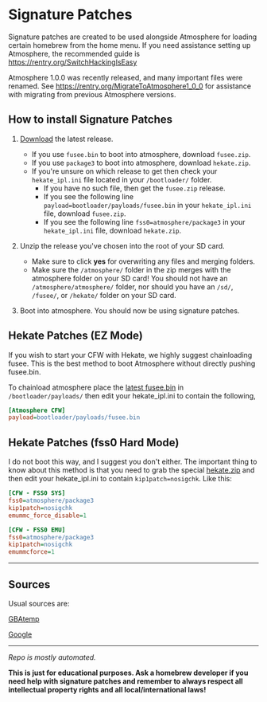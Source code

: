 # Signature Patches
Signature patches are created to be used alongside Atmosphere for loading certain homebrew from the home menu. If you need assistance setting up Atmosphere, the recommended guide is https://rentry.org/SwitchHackingIsEasy

Atmosphere 1.0.0 was recently released, and many important files were renamed. See https://rentry.org/MigrateToAtmosphere1_0_0 for assistance with migrating from previous Atmosphere versions. 

## How to install Signature Patches

1. [Download](https://github.com/ITotalJustice/patches/releases/latest) the latest release.
    * If you use `fusee.bin` to boot into atmosphere, download `fusee.zip`.
    * If you use `package3` to boot into atmosphere, download `hekate.zip`.
    * If you're unsure on which release to get then check your `hekate_ipl.ini` file located in your `/bootloader/` folder.
        * If you have no such file, then get the `fusee.zip` release.
        * If you see the following line `payload=bootloader/payloads/fusee.bin` in your `hekate_ipl.ini` file, download `fusee.zip`.
        * If you see the following line `fss0=atmosphere/package3` in your `hekate_ipl.ini` file, download `hekate.zip`.
2. Unzip the release you've chosen into the root of your SD card. 
    * Make sure to click **yes** for overwriting any files and merging folders.
    * Make sure the `/atmosphere/` folder in the zip merges with the atmosphere folder on your SD card! You should not have an `/atmosphere/atmosphere/` folder, nor should you have an `/sd/`, `/fusee/`, or `/hekate/` folder on your SD card. 

3. Boot into atmosphere. You should now be using signature patches.


## Hekate Patches (EZ Mode)

If you wish to start your CFW with Hekate, we highly suggest chainloading fusee. This is the best method to boot Atmosphere without directly pushing fusee.bin.

To chainload atmosphere place the [latest fusee.bin](https://github.com/Atmosphere-NX/Atmosphere/releases/latest/download/fusee.bin) in `/bootloader/payloads/` then edit your hekate_ipl.ini to contain the following,
```ini
[Atmosphere CFW]
payload=bootloader/payloads/fusee.bin
```


## Hekate Patches (fss0 Hard Mode)

I do not boot this way, and I suggest you don't either. The important thing to know about this method is that you need to grab the special [hekate.zip](https://github.com/ITotalJustice/patches/releases/latest/download/hekate.zip) and then edit your hekate_ipl.ini to contain `kip1patch=nosigchk`. Like this:

```ini
[CFW - FSS0 SYS]
fss0=atmosphere/package3
kip1patch=nosigchk
emummc_force_disable=1

[CFW - FSS0 EMU]
fss0=atmosphere/package3
kip1patch=nosigchk
emummcforce=1
```



----

## Sources

Usual sources are:

[GBAtemp](https://gbatemp.net)

[Google](https://google.com)

----
*Repo is mostly automated.*

**This is just for educational purposes. Ask a homebrew developer if you need help with signature patches and remember to always respect all intellectual property rights and all local/international laws!**

